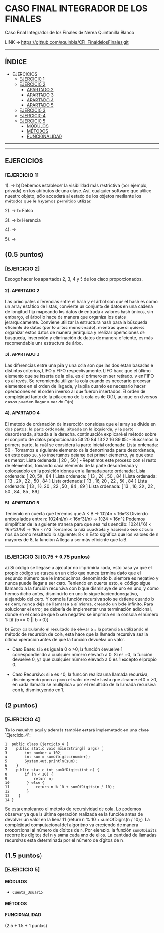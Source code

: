 # CASO FINAL INTEGRADOR DE LOS FINALES
Caso Final Integrador de los Finales de Nerea Quintanilla Blanco

LINK -> https://github.com/nquinbla/CFI_FinaldelosFinales.git

---
## ÍNDICE

- [EJERCICIOS](#ejercicios)
  - [EJERCICIO 1](#ejercicio-1)
  - [EJERCICIO 2](#ejercicio-2)
    - [APARTADO 2](#apartado-2)
    - [APARTADO 3](#apartado-3)
    - [APARTADO 4](#apartado-4)
    - [APARTADO 5](#apartado-5)
  - [EJERCICIO 3](#ejercicio-3)
  - [EJERCICIO 4](#ejercicio-4)
  - [EJERCICIO 5](#ejercicio-5)
    - [MÓDULOS](#módulos)
    - [MÉTODOS](#métodos)
    - [FUNCIONALIDAD](#funcionalidad)

---
---

## EJERCICIOS

### [EJERCICIO 1] 
  1). -> b) Debemos establecer la visibilidad más restrictiva (por ejemplo, privada) en los atributos de una clase. Así, cualquier software que utilice nuestro objeto, sólo accederá al estado de los objetos mediante los métodos que le hayamos permitido utilizar.

  2). -> b) Falso

  3). -> b)	Herencia

  4). -> 

  5). ->

(0.5 puntos)
---

### [EJERCICIO 2]
Escogo hacer los apartados 2, 3, 4 y 5 de los cinco proporcionados.

#### 2). APARTADO 2
  Las principales diferencias entre el hash y el árbol son que el hash es como un array estático de listas, convierte un conjunto de datos en una cadena de longitud fija mapeando los datos   de entrada a valores hash únicos, sin embargo, el árbol lo hace de manera que organiza los datos jerarquicamente. 
  Conviene utilizar la estructura hash para la búsqueda eficiente de datos (por lo antes mencionado), mientras que si quieres organizar estos datos de manera jerárquica y realizar
  operaciones de búsqueda, insercción y eliminación de datos de manera eficiente, es más recomendable una estructura de árbol.

#### 3). APARTADO 3
  Las diferencias entre una pila y una cola son que las dos estan basadas e distintos criterios, LIFO y FIFO respectivamente. LIFO hace que el último elemento que se inserta de la pila, es   el primero en ser retirado, y en FIFO es al revés.
  Se recomienda utilizar la cola cuando es necesario procesar elementos en el orden de llegada, y la pila cuando es necesario hacer operaciones en el orden inverso al que fueron
  insertados. 
  El orden de complejidad tanto de la pila como de la cola es de O(1), aunque en diversos casos pueden llegar a ser de O(n).

#### 4). APARTADO 4
  El metodo de ordenación de insercción considera que el array se divide en dos partes: la parte ordenada, situada en la izquierda, y la parte desordenada, situada a la derecha.
  continuación explicaré el método sobre el conjunto de datos proporcionado 50 20 84 13 22 16 89 85:
    - Buscamos la primera parte, la cuál se considera la parte inicial ordenada:
          Lista ordenada: 50
    - Tomamos e siguiente elemento de la denominada parte desordenada, en este caso `20`, y lo insertamos delante del primer elemento, ya que este es menor:
          Lista ordenada: [ 20 , 50 ]
    - Repetimos este proceso con el resto de elementos, tomando cada elemento de la parte desordenada y colocandolo en la posición idonea en la llamada parte ordenada:
          Lista ordenada: [ 20, 50 , 84 ]
          Lista ordenada: [ 13 , 20 , 50 , 84 ]
          Lista ordenada: [ 13 , 20 , 22 , 50 , 84 ]
          Lista ordenada: [ 13 , 16, 20 , 22 , 50 , 84 ]
          Lista ordenada: [ 13 , 16, 20 , 22 , 50 , 84 , 89 ]
          Lista ordenada: [ 13 , 16, 20 , 22 , 50 , 84 , 85 , 89]


#### 5). APARTADO 5
  Teniendo en cuenta que tenemos que 
      A < B -> 1024n < 16n^3
  Diviendo ambos lados entre n:
      1024n(/n) < 16n^3(/n) -> 1024 < 16n^2
  Podemos simplificar de la siguiente manera para que sea más sencillo:
      1024(/16) < 16n^2(/16) -> 16n < n^2
  Tomamos la raíz cuadrada y haciendo ese cálculo nos da como resultado lo siguiente:
      8 < n
  Esto significa que los valores de n mayores de 8, la función A llega a ser más eficiente que la B. 

---

### [EJERCICIO 3] (0.75 + 0.75 puntos)
  a) Si código se llegase a  ajecutar no imprimiría nada, esto pasa ya que el propio código se atasca en un ciclo que nunca termina dado que el segundo número que le introducimos,
  denominado b, siempre es negativo y nunca puede llegar a ser cero. Teniendo en cuenta esto, el código sigue llamando a la función recursiva con b que disminuye de uno en uno, y como
  hemos dicho antes, disminuirlo en uno lo sigue haciendonegativo, alejandolo del cero. Y como la función recursiva solo se detiene cuando b es cero, nunca deja de llamarse a sí misma,
  creando un bcle infinito.
  Para solucionar el error, se debería de implementar una terminación adicional, donde en el caso de que b sea negativo se imprima en la consola el número 1:
  [if (b == 0 || b < 0)]


  b) Estoy calculando el resultado de elevar a `a` la potencia `b` utilizando el método de recursión de cola, esta hace que la llamada recursiva sea la última operación antes de que la función devuelva un valor.
  * Caso Base: si `b` es igual a 0 o >0, la función devuelve 1, correspondiendo a cualquier número elevado a 0. Si es =0, la función devuelve 0, ya que cualquier número elevado a 0 es 1        excepto el propio 0.

  * Caso Recursivo: si `b` es <0, la función realiza una llamada recursiva, disminuyendo poco a poco el valor de este hasta que alcance el 0 o >0, en cada llamada se multiplica `a` por el resultado de la llamada recursiva con `b`, disminuyendo en 1.

(2 puntos)
---

### [EJERCICIO 4]
  Te lo resuelvo aquí y además también estará implemetado en una clase `Ejercicio_4':
```
1  public class Ejercicio_4 {
2    public static void main(String[] args) {
3        int number = 102;
4        int sum = sumOfDigits(number);
5        System.out.println(sum);
6    }
7    public static int sumOfDigits(int n) {
8        if (n < 10) {
9            return n;
10        } else {
11            return n % 10 + sumOfDigits(n / 10);
12        }
13    }
14 }
```
  Se esta empleando el método de recursividad de cola. Lo podemos observar ya que la última operación realizada en la función antes de devolver un valor en la líena 11 (return n % 10 +
  sumOfDigits(n / 10);). 
  La complejidad computacional del algoritmo va creciendo de manera proporcional al número de dígitos de n. Por ejemplo, la función `sumOfDigits` recorre los dígitos del n y suma cada uno
  de ellos. La cantidad de llamadas recursivas esta determinada por el número de dígitos de n.

(1.5 puntos)
---

### [EJERCICIO 5] 

#### MÓDULOS
- `Cuenta_Usuario`

#### MÉTODOS 


#### FUNCIONALIDAD 





(2.5 + 1.5 + 1 puntos)


